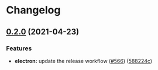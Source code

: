 # Changelog

## [0.2.0](https://www.github.com/ocavue/rino/compare/v0.1.12...v0.2.0) (2021-04-23)


### Features

* **electron:** update the release workflow ([#566](https://www.github.com/ocavue/rino/issues/566)) ([588224c](https://www.github.com/ocavue/rino/commit/588224cb43447a2dc5fc994706006f7f1b0110d9))
